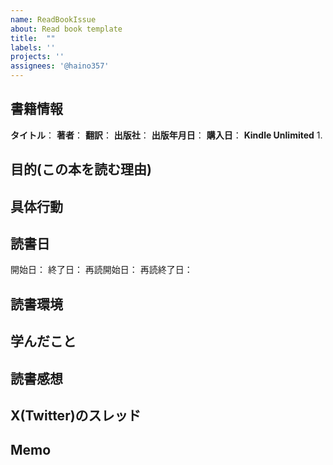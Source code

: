 ```yaml
---
name: ReadBookIssue
about: Read book template
title:  ""
labels: ''
projects: ''
assignees: '@haino357'
---
```

## 書籍情報
**タイトル**：[]()
**著者**：
**翻訳**：
**出版社**：
**出版年月日**：
**購入日**：
**Kindle Unlimited**
1. 

## 目的(この本を読む理由)


## 具体行動

## 読書日
開始日：
終了日：
再読開始日：
再読終了日：

## 読書環境


## 学んだこと


## 読書感想


## X(Twitter)のスレッド


## Memo

